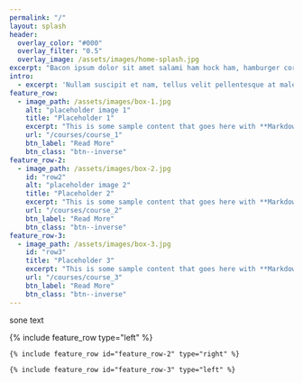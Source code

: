 ```yaml
---
permalink: "/"
layout: splash
header:
  overlay_color: "#000"
  overlay_filter: "0.5"
  overlay_image: /assets/images/home-splash.jpg
excerpt: "Bacon ipsum dolor sit amet salami ham hock ham, hamburger corned beef short ribs kielbasa biltong t-bone drumstick tri-tip tail sirloin pork chop."
intro:
  - excerpt: 'Nullam suscipit et nam, tellus velit pellentesque at malesuada, enim eaque. Quis nulla, netus tempor in diam gravida tincidunt, *proin faucibus* voluptate felis id sollicitudin. Centered with `type="center"`'
feature_row:
  - image_path: /assets/images/box-1.jpg
    alt: "placeholder image 1"
    title: "Placeholder 1"
    excerpt: "This is some sample content that goes here with **Markdown** formatting."
    url: "/courses/course_1"
    btn_label: "Read More"
    btn_class: "btn--inverse"
feature_row-2:
  - image_path: /assets/images/box-2.jpg
    id: "row2"
    alt: "placeholder image 2"
    title: "Placeholder 2"
    excerpt: "This is some sample content that goes here with **Markdown** formatting."
    url: "/courses/course_2"
    btn_label: "Read More"
    btn_class: "btn--inverse"
feature_row-3:
  - image_path: /assets/images/box-3.jpg
    id: "row3"
    title: "Placeholder 3"
    excerpt: "This is some sample content that goes here with **Markdown** formatting."
    url: "/courses/course_3"
    btn_label: "Read More"
    btn_class: "btn--inverse"
---
```


<div class="home-container">
    <p>sone text</p>
</div>
<div class="feature-row-container">
    {% include feature_row type="left" %}

    {% include feature_row id="feature_row-2" type="right" %}
    
    {% include feature_row id="feature_row-3" type="left" %}
</div>
